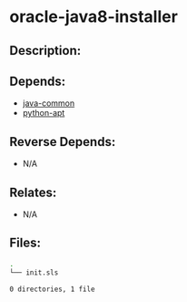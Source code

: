 # oracle-java8-installer

## Description:



## Depends:

  -  [java-common](salt/java-common)
  -  [python-apt](salt/python-apt)

## Reverse Depends:

  -  N/A

## Relates:

  -  N/A

## Files:

```bash
.
└── init.sls

0 directories, 1 file
```
